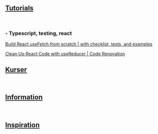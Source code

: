 
## <u>Tutorials</u>
<br/>

### - Typescript, testing, react


[Build React useFetch from scratch | with checklist, tests, and examples](https://www.youtube.com/watch?v=GDXsuoisg60)

[Clean Up React Code with useReducer | Code Renovation](https://www.youtube.com/watch?v=F_zh9xxrySo)



## <u>Kurser</u>
<br/>


## <u>Information</u>
<br/>


## <u>Inspiration</u>
<br/>

